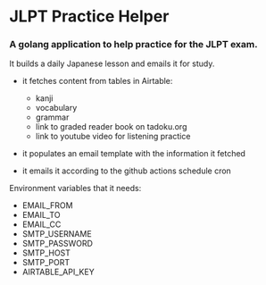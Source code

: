 # JLPT Practice Helper
### A golang application to help practice for the JLPT exam. 

It builds a daily Japanese lesson and emails it for study.
- it fetches content from tables in Airtable: 
    - kanji
    - vocabulary
    - grammar
    - link to graded reader book on tadoku.org
    - link to youtube video for listening practice
    
- it populates an email template with the information it fetched

- it emails it according to the github actions schedule cron

Environment variables that it needs: 
- EMAIL_FROM
- EMAIL_TO
- EMAIL_CC
- SMTP_USERNAME
- SMTP_PASSWORD
- SMTP_HOST
- SMTP_PORT
- AIRTABLE_API_KEY
